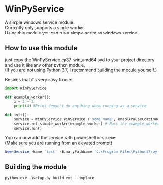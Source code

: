 # WinPyService

A simple windows service module.  
Currently only supports a single worker.  
Using this module you can run a simple script as windows service.  

## How to use this module

just copy the WinPyService.cp37-win_amd64.pyd to your project directory  
and use it like any other python module.  
(If you are not using Python 3.7, I recommend building the module yourself.)  

Besides that it's very easy to use:

``` python
import WinPyService

def example_worker():
	x = 2 + 2
	print(4) #Print doesn't do anything when running as a service.

def init():
	service = WinPyService.WinService ('some_name', enablePauseContinue=True)
	service.set_simple_worker(example_worker) # Pass the example_worker function
	service.run()
```

You can now add the service with powershell or sc.exe:  
(Make sure you are running from an elevated prompt)

``` powershell
New-Service -Name 'test' -BinaryPathName 'C:\Program Files\Python37\python.exe path_to_python_script.py'
```

## Building the module

`python.exe .\setup.py build ext --inplace`
